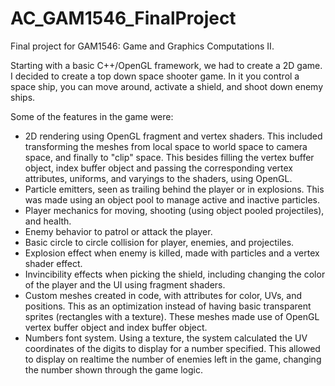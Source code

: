 # AC_GAM1546_FinalProject
Final project for GAM1546: Game and Graphics Computations II. 

Starting with a basic C++/OpenGL framework, we had to create a 2D game. I decided to create a top down space shooter game. In it you control a space ship, you can move around, activate a shield, and shoot down enemy ships.

Some of the features in the game were:
- 2D rendering using OpenGL fragment and vertex shaders. This included transforming the meshes from local space to world space to camera space, and finally to "clip" space. This besides filling the vertex buffer object, index buffer object and passing the corresponding vertex attributes, uniforms, and varyings to the shaders, using OpenGL.
- Particle emitters, seen as trailing behind the player or in explosions. This was made using an object pool to manage active and inactive particles.
- Player mechanics for moving, shooting (using object pooled projectiles), and health.
- Enemy behavior to patrol or attack the player.
- Basic circle to circle collision for player, enemies, and projectiles.
- Explosion effect when enemy is killed, made with particles and a vertex shader effect.
- Invincibility effects when picking the shield, including changing the color of the player and the UI using fragment shaders.
- Custom meshes created in code, with attributes for color, UVs, and positions. This as an optimization instead of having basic transparent sprites (rectangles with a texture). These meshes made use of OpenGL vertex buffer object and index buffer object.
- Numbers font system. Using a texture, the system calculated the UV coordinates of the digits to display for a number specified. This allowed to display on realtime the number of enemies left in the game, changing the number shown through the game logic.
